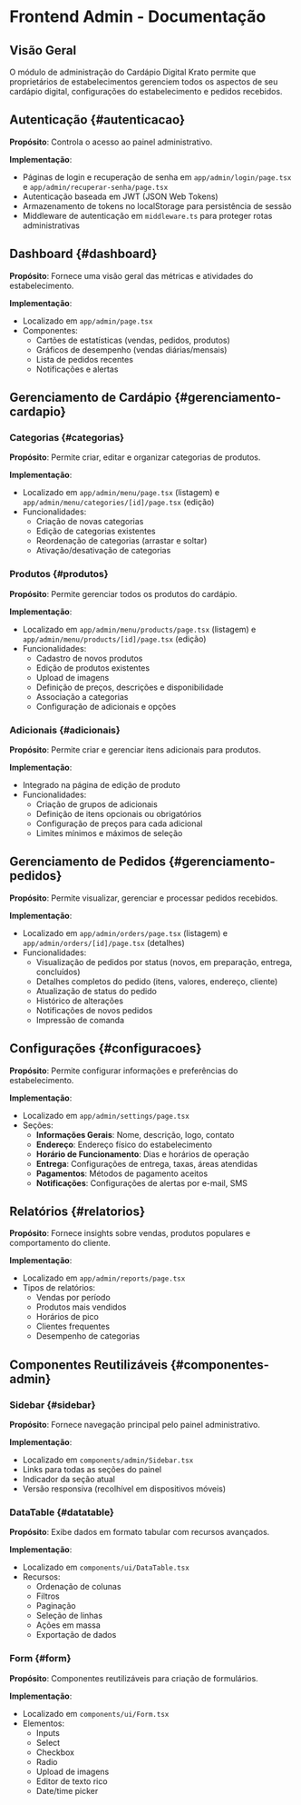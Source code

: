 # Frontend Admin - Documentação

## Visão Geral

O módulo de administração do Cardápio Digital Krato permite que proprietários de estabelecimentos gerenciem todos os aspectos de seu cardápio digital, configurações do estabelecimento e pedidos recebidos.

## Autenticação {#autenticacao}

**Propósito**: Controla o acesso ao painel administrativo.

**Implementação**:

- Páginas de login e recuperação de senha em `app/admin/login/page.tsx` e `app/admin/recuperar-senha/page.tsx`
- Autenticação baseada em JWT (JSON Web Tokens)
- Armazenamento de tokens no localStorage para persistência de sessão
- Middleware de autenticação em `middleware.ts` para proteger rotas administrativas

## Dashboard {#dashboard}

**Propósito**: Fornece uma visão geral das métricas e atividades do estabelecimento.

**Implementação**:

- Localizado em `app/admin/page.tsx`
- Componentes:
  - Cartões de estatísticas (vendas, pedidos, produtos)
  - Gráficos de desempenho (vendas diárias/mensais)
  - Lista de pedidos recentes
  - Notificações e alertas

## Gerenciamento de Cardápio {#gerenciamento-cardapio}

### Categorias {#categorias}

**Propósito**: Permite criar, editar e organizar categorias de produtos.

**Implementação**:

- Localizado em `app/admin/menu/page.tsx` (listagem) e `app/admin/menu/categories/[id]/page.tsx` (edição)
- Funcionalidades:
  - Criação de novas categorias
  - Edição de categorias existentes
  - Reordenação de categorias (arrastar e soltar)
  - Ativação/desativação de categorias

### Produtos {#produtos}

**Propósito**: Permite gerenciar todos os produtos do cardápio.

**Implementação**:

- Localizado em `app/admin/menu/products/page.tsx` (listagem) e `app/admin/menu/products/[id]/page.tsx` (edição)
- Funcionalidades:
  - Cadastro de novos produtos
  - Edição de produtos existentes
  - Upload de imagens
  - Definição de preços, descrições e disponibilidade
  - Associação a categorias
  - Configuração de adicionais e opções

### Adicionais {#adicionais}

**Propósito**: Permite criar e gerenciar itens adicionais para produtos.

**Implementação**:

- Integrado na página de edição de produto
- Funcionalidades:
  - Criação de grupos de adicionais
  - Definição de itens opcionais ou obrigatórios
  - Configuração de preços para cada adicional
  - Limites mínimos e máximos de seleção

## Gerenciamento de Pedidos {#gerenciamento-pedidos}

**Propósito**: Permite visualizar, gerenciar e processar pedidos recebidos.

**Implementação**:

- Localizado em `app/admin/orders/page.tsx` (listagem) e `app/admin/orders/[id]/page.tsx` (detalhes)
- Funcionalidades:
  - Visualização de pedidos por status (novos, em preparação, entrega, concluídos)
  - Detalhes completos do pedido (itens, valores, endereço, cliente)
  - Atualização de status do pedido
  - Histórico de alterações
  - Notificações de novos pedidos
  - Impressão de comanda

## Configurações {#configuracoes}

**Propósito**: Permite configurar informações e preferências do estabelecimento.

**Implementação**:

- Localizado em `app/admin/settings/page.tsx`
- Seções:
  - **Informações Gerais**: Nome, descrição, logo, contato
  - **Endereço**: Endereço físico do estabelecimento
  - **Horário de Funcionamento**: Dias e horários de operação
  - **Entrega**: Configurações de entrega, taxas, áreas atendidas
  - **Pagamentos**: Métodos de pagamento aceitos
  - **Notificações**: Configurações de alertas por e-mail, SMS

## Relatórios {#relatorios}

**Propósito**: Fornece insights sobre vendas, produtos populares e comportamento do cliente.

**Implementação**:

- Localizado em `app/admin/reports/page.tsx`
- Tipos de relatórios:
  - Vendas por período
  - Produtos mais vendidos
  - Horários de pico
  - Clientes frequentes
  - Desempenho de categorias

## Componentes Reutilizáveis {#componentes-admin}

### Sidebar {#sidebar}

**Propósito**: Fornece navegação principal pelo painel administrativo.

**Implementação**:

- Localizado em `components/admin/Sidebar.tsx`
- Links para todas as seções do painel
- Indicador da seção atual
- Versão responsiva (recolhível em dispositivos móveis)

### DataTable {#datatable}

**Propósito**: Exibe dados em formato tabular com recursos avançados.

**Implementação**:

- Localizado em `components/ui/DataTable.tsx`
- Recursos:
  - Ordenação de colunas
  - Filtros
  - Paginação
  - Seleção de linhas
  - Ações em massa
  - Exportação de dados

### Form {#form}

**Propósito**: Componentes reutilizáveis para criação de formulários.

**Implementação**:

- Localizado em `components/ui/Form.tsx`
- Elementos:
  - Inputs
  - Select
  - Checkbox
  - Radio
  - Upload de imagens
  - Editor de texto rico
  - Date/time picker 